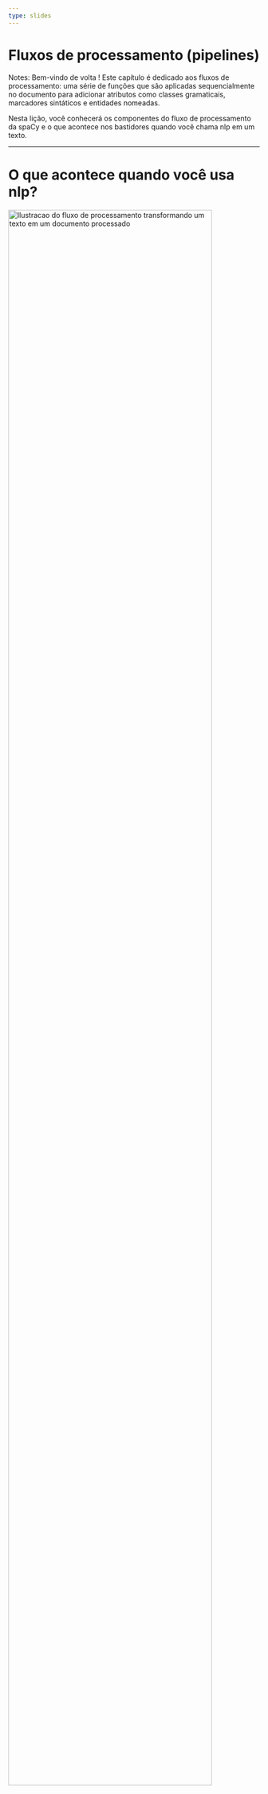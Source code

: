 ```yaml
---
type: slides
---
```


# Fluxos de processamento (pipelines)

Notes: Bem-vindo de volta ! Este capítulo é dedicado aos fluxos de processamento:
uma série de funções que são aplicadas sequencialmente no documento para
adicionar atributos como classes gramaticais,  marcadores sintáticos e
entidades nomeadas.

Nesta lição, você conhecerá os componentes do fluxo de processamento da spaCy
e o que acontece nos bastidores quando você chama nlp em um texto.

---

# O que acontece quando você usa nlp?

<img src="/pipeline.png" alt="Ilustracao do fluxo de processamento transformando um texto em um documento processado" width="90%" />

```python
doc = nlp("This is a sentence.")
```

Notes: Você já viu esse comando diversas vezes: passar um texto como 
argumento para o objeto `nlp` e receber um objeto `Doc`.

Mas o que o objeto `nlp` _de fato_ faz?

Inicialmente o toquenizador (tokenizer) é aplicado ao texto e ele é transformado em um 
objeto `Doc`. Em seguida, uma série de componentes são aplicados sequencialmente
no objeto `Doc`: o tagueador (tagger), o analisador (parser) e o identificador de 
entidades. Por fim, o documento processado é retornado, e você poderá trabalhar com 
ele.

---

# Componentes padrão do fluxo de processamento 

| Name        | Description                                              | Creates                                                   |
| ----------- | :------------------------------------------------------- | :-------------------------------------------------------- |
| **tagger**  | Tagueador de classses gramaticais (part-of-speech tagger)| `Token.tag`, `Token.pos`                                  |
| **parser**  | Analisador sintático (dependency parser)                 | `Token.dep`, `Token.head`, `Doc.sents`, `Doc.noun_chunks` |
| **ner**     | Identificador de entidades (named entity recognizer)     | `Doc.ents`, `Token.ent_iob`, `Token.ent_type`             |
| **textcat** | Classificador de texto (text classifier)                 | `Doc.cats`                                                |

Notes: Como padrão, a spaCy tem os seguintes componentes no fluxo de processamento:

O tagueador de classes gramaticais cria os atributos `token.tag` e `token.pos`.

O analisador sintático cria os atributos `token.dep` e `token.head` e também
é responsável por identificar sentenças e frases nominais, também conhecidas
como "pedaços de substantivos" (noun chunks).

O identificador de entidades adiciona entidades ao atributo `doc.ents`. Ele
também define o atributo de tipo de entidade aos tokens que indica se
um token é parte de uma entidade ou não.

E por último, o classificador de textos define os marcadores de categoria que
se aplicam ao texto como um todo, adicionando essa informação ao atributo `doc.cats`.

Devido ao fato que as categorias de texto são bastante específicas, o 
classificador de texto não está incluso como padrão em nenhum dos modelos 
pré-treinados. Mas você pode utilizá-lo em seu projeto.

---

# Nos bastidores

<img src="/package_meta.png" alt="Ilustracao de um pacote com nome en_core_web_sm, arquivos e pastas e metadados meta.json" />

- O Fluxo de processamento ocorre sequencialmente conforme definido no `meta.json` do modelo 
- Os componentes padrão usam dados binários para fazer as previsões

Notes: Todos os modelos que você pode importar na spaCy incluem vários arquivos,
dentre eles um `meta.json`.

O arquivo meta define o idioma e o fluxo de processamento. Ele indica quais componentes
precisam ser instanciados pela spaCy.

Os componentes internos que fazem as previsões necessitam de dados binários. Esses
dados estão inclusos no pacote do modelo e são carregados nos componentes quando
você carrega o modelo.

---

# Atributos do fluxo de processamento

- `nlp.pipe_names`: lista dos nomes dos componentes

```python
print(nlp.pipe_names)
```

```out
['tagger', 'parser', 'ner']
```

- `nlp.pipeline`: lista de tuplas `(name, component)`

```python
print(nlp.pipeline)
```

```out
[('tagger', <spacy.pipeline.Tagger>),
 ('parser', <spacy.pipeline.DependencyParser>),
 ('ner', <spacy.pipeline.EntityRecognizer>)]
```

Notes: Para conferir os nomes dos componentes do fluxo de processamento
presentes no objeto atual, você pode usar o atributo `nlp.pipe_names`.

Para obter uma lista de tuplas com o nome do componente e sua função,
você pode usar o atributo `nlp.pipeline`.

A função de um componente é a função que é aplicada ao documento
para processá-lo e definir alguns atributos, como por exemplo, classe 
gramatical, marcadores sintáticos e de entidades.

---

# Vamos praticar!

Notes: Vamos agora dar uma olhada em alguns fluxos de processamento da spaCy !
